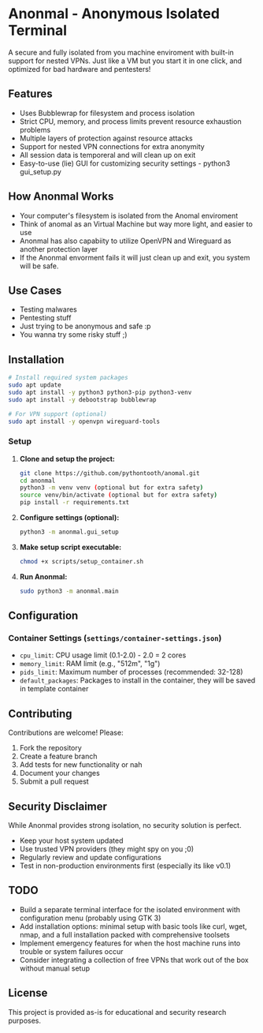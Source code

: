 # Anonmal - Anonymous Isolated Terminal

A secure and fully isolated from you machine enviroment with built-in support for nested VPNs.
Just like a VM but you start it in one click, and optimized for bad hardware and pentesters!

## Features

- Uses Bubblewrap for filesystem and process isolation
- Strict CPU, memory, and process limits prevent resource exhaustion problems
- Multiple layers of protection against resource attacks
- Support for nested VPN connections for extra anonymity
- All session data is temporeral and will clean up on exit
- Easy-to-use (lie) GUI for customizing security settings - python3 gui_setup.py

## How Anonmal Works
- Your computer's filesystem is isolated from the Anomal enviroment
- Think of anomal as an Virtual Machine but way more light, and easier to use
- Anonmal has also capabiity to utilize OpenVPN and Wireguard as another protection layer
- If the Anonmal envorment fails it will just clean up and exit, you system will be safe.

## Use Cases

- Testing malwares
- Pentesting stuff
- Just trying to be anonymous and safe :p
- You wanna try some risky stuff ;)

## Installation
```bash
# Install required system packages
sudo apt update
sudo apt install -y python3 python3-pip python3-venv
sudo apt install -y debootstrap bubblewrap

# For VPN support (optional)
sudo apt install -y openvpn wireguard-tools
```

### Setup

1. **Clone and setup the project:**
    ```bash
    git clone https://github.com/pythontooth/anomal.git
    cd anonmal
    python3 -m venv venv (optional but for extra safety)
    source venv/bin/activate (optional but for extra safety)
    pip install -r requirements.txt
    ```

2. **Configure settings (optional):**
    ```bash
    python3 -m anonmal.gui_setup
    ```

3. **Make setup script executable:**
    ```bash
    chmod +x scripts/setup_container.sh
    ```

4. **Run Anonmal:**
    ```bash
    sudo python3 -m anonmal.main
    ```

## Configuration

### Container Settings (`settings/container-settings.json`)
- `cpu_limit`: CPU usage limit (0.1-2.0) - 2.0 = 2 cores
- `memory_limit`: RAM limit (e.g., "512m", "1g")
- `pids_limit`: Maximum number of processes (recommended: 32-128)
- `default_packages`: Packages to install in the container, they will be saved in template container

## Contributing

Contributions are welcome! Please:

1. Fork the repository
2. Create a feature branch
3. Add tests for new functionality or nah
4. Document your changes
5. Submit a pull request

## Security Disclaimer

While Anonmal provides strong isolation, no security solution is perfect.
- Keep your host system updated
- Use trusted VPN providers (they might spy on you ;0)
- Regularly review and update configurations
- Test in non-production environments first (especially its like v0.1)

## TODO

- Build a separate terminal interface for the isolated environment with configuration menu (probably using GTK 3)
- Add installation options: minimal setup with basic tools like curl, wget, nmap, and a full installation packed with comprehensive toolsets
- Implement emergency features for when the host machine runs into trouble or system failures occur
- Consider integrating a collection of free VPNs that work out of the box without manual setup

## License

This project is provided as-is for educational and security research purposes.
